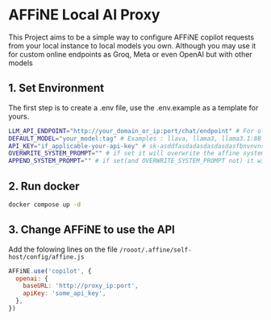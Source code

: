 # AFFiNE Local AI Proxy

This Project aims to be a simple way to configure AFFiNE copilot requests from your local instance to local models you own. Although you may use it for custom online endpoints as Groq, Meta or even OpenAI but with other models

## 1. Set Environment

The first step is to create a .env file, use the .env.example as a template for yours.

```bash
LLM_API_ENDPOINT="http://your_domain_or_ip:port/chat/endpoint" # For ollama http://ip:11434/v1/chat/completions
DEFAULT_MODEL="your_model:tag" # Examples : llava, llama3, llama3.1:8B
API_KEY="if_applicable-your-api-key" # sk-asddfasdadasdasdasdasfbnvnvnserfsdgjnmvlrwjmasfvjnscmasdfjmasdfnasdcjmascnm for OpenAI, none for ollama default config
OVERWRITE_SYSTEM_PROMPT="" # if set it will overwrite the affine system prompt
APPEND_SYSTEM_PROMPT="" # if set(and OVERWRITE_SYSTEM_PROMPT not) it will append to the affine system prompt
```

## 2. Run docker

```bash
docker compose up -d
```

## 3. Change AFFiNE to use the API

Add the folowing lines on the file `/rooot/.affine/self-host/config/affine.js`

```js
AFFiNE.use('copilot', {
  openai: {
    baseURL: 'http://proxy_ip:port',
    apiKey: 'some_api_key', 
  },
})
```